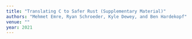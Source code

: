 ```yaml
---
title: "Translating C to Safer Rust (Supplementary Material)"
authors: "Mehmet Emre, Ryan Schroeder, Kyle Dewey, and Ben Hardekopf"
venue: ""
year: 2021
---
```

